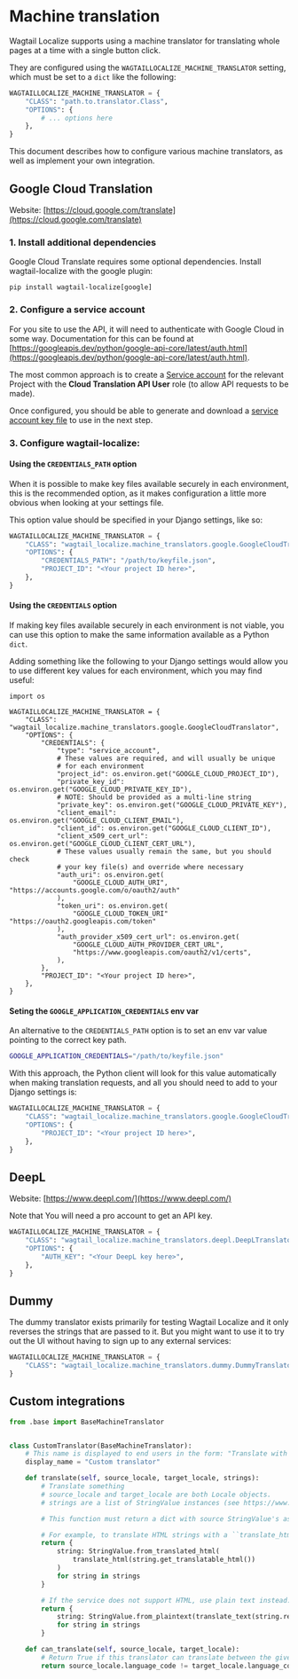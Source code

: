 # Machine translation

Wagtail Localize supports using a machine translator for translating whole pages at a time with a single button click.

They are configured using the `WAGTAILLOCALIZE_MACHINE_TRANSLATOR` setting, which must be set to a `dict` like the following:

```python
WAGTAILLOCALIZE_MACHINE_TRANSLATOR = {
    "CLASS": "path.to.translator.Class",
    "OPTIONS": {
        # ... options here
    },
}
```

This document describes how to configure various machine translators, as well as implement your own integration.

## Google Cloud Translation

Website: [https://cloud.google.com/translate](https://cloud.google.com/translate)

### 1. Install additional dependencies

Google Cloud Translate requires some optional dependencies. Install wagtail-localize with the google plugin:

```
pip install wagtail-localize[google]
```

### 2. Configure a service account

For you site to use the API, it will need to authenticate with Google Cloud in some way. Documentation for this can be found at [https://googleapis.dev/python/google-api-core/latest/auth.html](https://googleapis.dev/python/google-api-core/latest/auth.html).

The most common approach is to create a [Service account](https://cloud.google.com/iam/docs/creating-managing-service-accounts) for the relevant Project with the **Cloud Translation API User** role (to allow API requests to be made).

Once configured, you should be able to generate and download a [service account key file](https://cloud.google.com/iam/docs/creating-managing-service-account-keys) to use in the next step.

### 3. Configure wagtail-localize:

#### Using the `CREDENTIALS_PATH` option

When it is possible to make key files available securely in each environment, this is the recommended option, as it makes configuration a little more obvious when looking at your settings file.

This option value should be specified in your Django settings, like so:

```python
WAGTAILLOCALIZE_MACHINE_TRANSLATOR = {
    "CLASS": "wagtail_localize.machine_translators.google.GoogleCloudTranslator",
    "OPTIONS": {
        "CREDENTIALS_PATH": "/path/to/keyfile.json",
        "PROJECT_ID": "<Your project ID here>",
    },
}
```

#### Using the `CREDENTIALS` option

If making key files available securely in each environment is not viable, you can use this option to make the same information available as a Python `dict`.

Adding something like the following to your Django settings would allow you to use different key values for each environment, which you may find useful:

```
import os

WAGTAILLOCALIZE_MACHINE_TRANSLATOR = {
    "CLASS": "wagtail_localize.machine_translators.google.GoogleCloudTranslator",
    "OPTIONS": {
        "CREDENTIALS": {
            "type": "service_account",
            # These values are required, and will usually be unique
            # for each environment
            "project_id": os.environ.get("GOOGLE_CLOUD_PROJECT_ID"),
            "private_key_id": os.environ.get("GOOGLE_CLOUD_PRIVATE_KEY_ID"),
            # NOTE: Should be provided as a multi-line string
            "private_key": os.environ.get("GOOGLE_CLOUD_PRIVATE_KEY"),
            "client_email": os.environ.get("GOOGLE_CLOUD_CLIENT_EMAIL"),
            "client_id": os.environ.get("GOOGLE_CLOUD_CLIENT_ID"),
            "client_x509_cert_url": os.environ.get("GOOGLE_CLOUD_CLIENT_CERT_URL"),
            # These values usually remain the same, but you should check
            # your key file(s) and override where necessary
            "auth_uri": os.environ.get(
                "GOOGLE_CLOUD_AUTH_URI", "https://accounts.google.com/o/oauth2/auth"
            ),
            "token_uri": os.environ.get(
                "GOOGLE_CLOUD_TOKEN_URI" "https://oauth2.googleapis.com/token"
            ),
            "auth_provider_x509_cert_url": os.environ.get(
                "GOOGLE_CLOUD_AUTH_PROVIDER_CERT_URL",
                "https://www.googleapis.com/oauth2/v1/certs",
            ),
        },
        "PROJECT_ID": "<Your project ID here>",
    },
}
```

#### Seting the `GOOGLE_APPLICATION_CREDENTIALS` env var

An alternative to the `CREDENTIALS_PATH` option is to set an env var value pointing to the correct key path.

```bash
GOOGLE_APPLICATION_CREDENTIALS="/path/to/keyfile.json"
```

With this approach, the Python client will look for this value automatically when making translation requests, and all you should need to add to your Django settings is:

```python
WAGTAILLOCALIZE_MACHINE_TRANSLATOR = {
    "CLASS": "wagtail_localize.machine_translators.google.GoogleCloudTranslator",
    "OPTIONS": {
        "PROJECT_ID": "<Your project ID here>",
    },
}
```

## DeepL

Website: [https://www.deepl.com/](https://www.deepl.com/)

Note that You will need a pro account to get an API key.

```python
WAGTAILLOCALIZE_MACHINE_TRANSLATOR = {
    "CLASS": "wagtail_localize.machine_translators.deepl.DeepLTranslator",
    "OPTIONS": {
        "AUTH_KEY": "<Your DeepL key here>",
    },
}
```

## Dummy

The dummy translator exists primarily for testing Wagtail Localize and it only reverses the strings that are passed to
it. But you might want to use it to try out the UI without having to sign up to any external services:

```python
WAGTAILLOCALIZE_MACHINE_TRANSLATOR = {
    "CLASS": "wagtail_localize.machine_translators.dummy.DummyTranslator",
}
```

## Custom integrations

```python
from .base import BaseMachineTranslator


class CustomTranslator(BaseMachineTranslator):
    # This name is displayed to end users in the form: "Translate with {display_name}"
    display_name = "Custom translator"

    def translate(self, source_locale, target_locale, strings):
        # Translate something
        # source_locale and target_locale are both Locale objects.
        # strings are a list of StringValue instances (see https://www.wagtail-localize.org/ref/strings/#wagtail_localize.strings.StringValue)

        # This function must return a dict with source StringValue's as the keys and translations as the values.

        # For example, to translate HTML strings with a ``translate_html`` function, use:
        return {
            string: StringValue.from_translated_html(
                translate_html(string.get_translatable_html())
            )
            for string in strings
        }

        # If the service does not support HTML, use plain text instead:
        return {
            string: StringValue.from_plaintext(translate_text(string.render_text()))
            for string in strings
        }

    def can_translate(self, source_locale, target_locale):
        # Return True if this translator can translate between the given languages.
        return source_locale.language_code != target_locale.language_code
```
